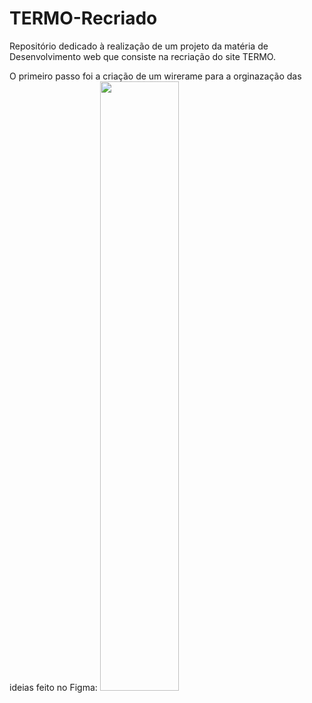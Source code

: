 # TERMO-Recriado

Repositório dedicado à realização de um projeto da matéria de Desenvolvimento web que consiste na recriação do site TERMO.

O primeiro passo foi a criação de um wirerame para a orginazação das ideias feito no Figma:
<img src="![{9C5FF79C-FFB8-446E-B4B7-D644A3278FF4}](https://github.com/user-attachments/assets/7dec8ca0-a826-4e48-ad06-e55f9cb0086b)" width="50%">
